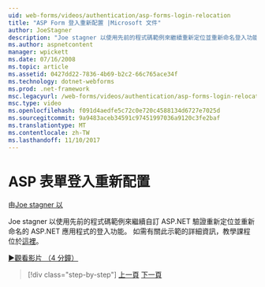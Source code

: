 ```yaml
---
uid: web-forms/videos/authentication/asp-forms-login-relocation
title: "ASP Form 登入重新配置 |Microsoft 文件"
author: JoeStagner
description: "Joe stagner 以使用先前的程式碼範例來繼續重新定位並重新命名登入功能的 ASP 自訂 ASP.NET 驗證。N..."
ms.author: aspnetcontent
manager: wpickett
ms.date: 07/16/2008
ms.topic: article
ms.assetid: 0427dd22-7836-4b69-b2c2-66c765ace34f
ms.technology: dotnet-webforms
ms.prod: .net-framework
msc.legacyurl: /web-forms/videos/authentication/asp-forms-login-relocation
msc.type: video
ms.openlocfilehash: f091d4aedfe5c72c0e720c4588134d6727e7025d
ms.sourcegitcommit: 9a9483aceb34591c97451997036a9120c3fe2baf
ms.translationtype: MT
ms.contentlocale: zh-TW
ms.lasthandoff: 11/10/2017
---
```

<a name="asp-forms-login-relocation"></a>ASP 表單登入重新配置
====================
由[Joe stagner 以](https://github.com/JoeStagner)

Joe stagner 以使用先前的程式碼範例來繼續自訂 ASP.NET 驗證重新定位並重新命名的 ASP.NET 應用程式的登入功能。 如需有關此示範的詳細資訊，教學課程位於[這裡](../../overview/older-versions-security/introduction/forms-authentication-configuration-and-advanced-topics-vb.md)。

[&#9654;觀看影片 （4 分鐘）](https://channel9.msdn.com/Blogs/ASP-NET-Site-Videos/asp-forms-login-relocation)

>[!div class="step-by-step"]
[上一頁](how-to-setup-and-use-cookie-less-authentication-in-an-aspnet-application.md)
[下一頁](forms-login-custom-key-configuration.md)
